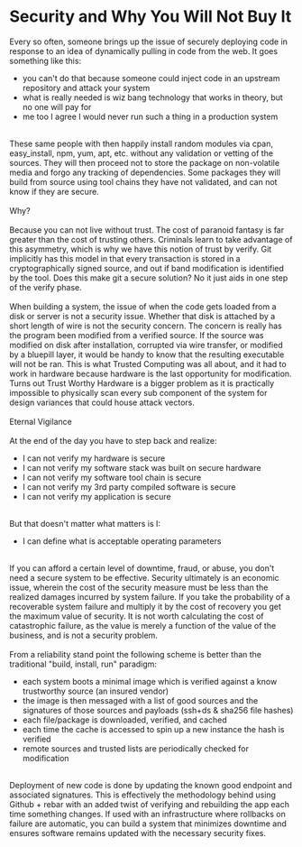 Security and Why You Will Not Buy It
====================================

Every so often, someone brings up the issue of securely deploying code in response to an idea of dynamically pulling in code from the web. It goes something like this:<ul><li>you can&#39;t do that because someone could inject code in an upstream repository and attack your system</li><li>what is really needed is wiz bang technology that works in theory, but no one will pay for</li><li>me too I agree I would never run such a thing in a production system</li></ul><br>These same people with then happily install random modules via cpan, easy_install, npm, yum, apt, etc. without any validation or vetting of the sources. They will then proceed not to store the package on non-volatile media and forgo any tracking of dependencies.  Some packages they will build from source using tool chains they have not validated, and can not know if they are secure. <br><br>Why?<br><br>Because you can not live without trust. The cost of paranoid fantasy is far greater than the cost of trusting others. Criminals learn to take advantage of this asymmetry, which is why we have this notion of trust by verify. Git implicitly has this model in that every transaction is stored in a cryptographically signed source, and out if band modification is identified by the tool. Does this make git a secure solution?  No it just aids in one step of the verify phase. <br><br>When building a system, the issue of when the code gets loaded from a disk or server is not a security issue. Whether that disk is attached by a short length of wire is not the security concern. The concern is really has the program been modified from a verified source. If the source was modified on disk after installation, corrupted via wire transfer, or modified by a bluepill layer, it would be handy to know that the resulting executable will not be ran.  This is what Trusted Computing was all about, and it had to work in hardware because hardware is the last opportunity for modification. Turns out Trust Worthy Hardware is a bigger problem as it is practically impossible to physically scan every sub component of the system for design variances that could house attack vectors. <br><br>Eternal Vigilance<br><br>At the end of the day you have to step back and realize:<ul><li>I can not verify my hardware is secure</li><li>I can not verify my software stack was built on secure hardware</li><li>I can not verify my software tool chain is secure</li><li>I can not verify my 3rd party compiled software is secure</li><li>I can not verify my application is secure</li></ul><br>But that doesn&#39;t matter what matters is I:<ul><li>I can define what is acceptable operating parameters</li></ul><br>If you can afford a certain level of downtime, fraud, or abuse, you don&#39;t need a secure system to be effective. Security ultimately is an economic issue, wherein the cost of the security measure must be less than the realized damages incurred by system failure. If you take the probability of a recoverable system failure and multiply it by the cost of recovery you get the maximum value of security. It is not worth calculating the cost of catastrophic failure, as the value is merely a function of the value of the business, and is not a security problem. <br><br>From a reliability stand point the following scheme is better than the traditional "build, install, run" paradigm:<ul><li>each system boots a minimal image which is verified against a know trustworthy source (an insured vendor)</li><li>the image is then messaged with a list of good sources and the signatures of those sources and payloads (ssh+ds & sha256 file hashes)</li><li>each file/package is downloaded, verified, and cached</li><li>each time the cache is accessed to spin up a new instance the hash is verified</li><li>remote sources and trusted lists are periodically checked for modification</li></ul><br>Deployment of new code is done by updating the known good endpoint and associated signatures. This is effectively the methodology behind using Github + rebar with an added twist of verifying and rebuilding the app each time something changes.  If used with an infrastructure where rollbacks on failure are automatic, you can build a system that minimizes downtime and ensures software remains updated with the necessary security fixes. <br><br><br>